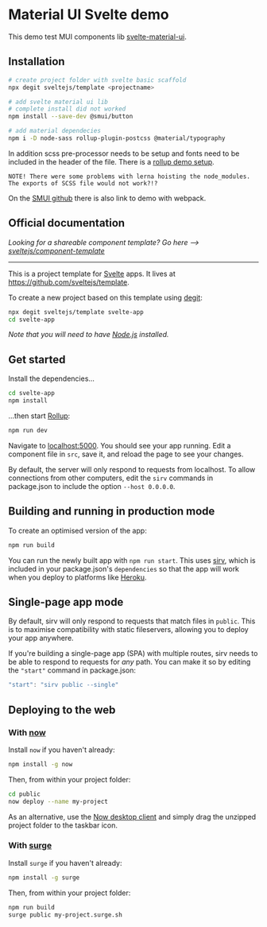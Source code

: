 # Material UI Svelte demo

This demo test MUI components lib [svelte-material-ui](https://github.com/hperrin/svelte-material-ui).

## Installation

```bash
# create project folder with svelte basic scaffold
npx degit sveltejs/template <projectname>

# add svelte material ui lib
# complete install did not worked
npm install --save-dev @smui/button

# add material dependecies
npm i -D node-sass rollup-plugin-postcss @material/typography

```

In addition scss pre-processor needs to be setup and fonts need to be included in the header of the file. There is a [rollup demo setup](https://github.com/hperrin/smui-example-rollup).

`NOTE! There were some problems with lerna hoisting the node_modules. The exports of SCSS file would not work?!?`

On the [SMUI github](https://github.com/hperrin/svelte-material-ui) there is also link to demo with webpack.

## Official documentation

_Looking for a shareable component template? Go here --> [sveltejs/component-template](https://github.com/sveltejs/component-template)_

---

This is a project template for [Svelte](https://svelte.dev) apps. It lives at https://github.com/sveltejs/template.

To create a new project based on this template using [degit](https://github.com/Rich-Harris/degit):

```bash
npx degit sveltejs/template svelte-app
cd svelte-app
```

_Note that you will need to have [Node.js](https://nodejs.org) installed._

## Get started

Install the dependencies...

```bash
cd svelte-app
npm install
```

...then start [Rollup](https://rollupjs.org):

```bash
npm run dev
```

Navigate to [localhost:5000](http://localhost:5000). You should see your app running. Edit a component file in `src`, save it, and reload the page to see your changes.

By default, the server will only respond to requests from localhost. To allow connections from other computers, edit the `sirv` commands in package.json to include the option `--host 0.0.0.0`.

## Building and running in production mode

To create an optimised version of the app:

```bash
npm run build
```

You can run the newly built app with `npm run start`. This uses [sirv](https://github.com/lukeed/sirv), which is included in your package.json's `dependencies` so that the app will work when you deploy to platforms like [Heroku](https://heroku.com).

## Single-page app mode

By default, sirv will only respond to requests that match files in `public`. This is to maximise compatibility with static fileservers, allowing you to deploy your app anywhere.

If you're building a single-page app (SPA) with multiple routes, sirv needs to be able to respond to requests for _any_ path. You can make it so by editing the `"start"` command in package.json:

```js
"start": "sirv public --single"
```

## Deploying to the web

### With [now](https://zeit.co/now)

Install `now` if you haven't already:

```bash
npm install -g now
```

Then, from within your project folder:

```bash
cd public
now deploy --name my-project
```

As an alternative, use the [Now desktop client](https://zeit.co/download) and simply drag the unzipped project folder to the taskbar icon.

### With [surge](https://surge.sh/)

Install `surge` if you haven't already:

```bash
npm install -g surge
```

Then, from within your project folder:

```bash
npm run build
surge public my-project.surge.sh
```
